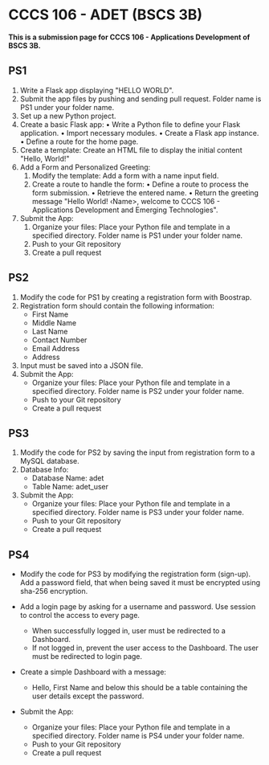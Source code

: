 # CCCS 106 - ADET (BSCS 3B)

**This is a submission page for CCCS 106 - Applications Development of BSCS 3B.**

## PS1

1. Write a Flask app displaying "HELLO WORLD".
2. Submit the app files by pushing and sending pull request. Folder name is
   PS1 under your folder name.
3. Set up a new Python project.
4. Create a basic Flask app:
   • Write a Python file to define your Flask application.
   • Import necessary modules.
   • Create a Flask app instance.
   • Define a route for the home page.
5. Create a template: Create an HTML file to display the initial content "Hello, World!"
6. Add a Form and Personalized Greeting:
   1. Modify the template: Add a form with a name input field.
   2. Create a route to handle the form:
      • Define a route to process the form submission.
      • Retrieve the entered name.
      • Return the greeting message "Hello World! ‹Name>, welcome to CCCS 106 - Applications Development and Emerging Technologies".
7. Submit the App:
   1. Organize your files: Place your Python file and template in a specified directory. Folder name is PS1 under your folder name.
   2. Push to your Git repository
   3. Create a pull request

## PS2

1. Modify the code for PS1 by creating a registration form with Boostrap.
2. Registration form should contain the following information:
   * First Name
   * Middle Name
   * Last Name
   * Contact Number
   * Email Address
   * Address
3. Input must be saved into a JSON file.
4. Submit the App:
   * Organize your files: Place your Python file and template in a specified directory. Folder name is PS2 under your folder name.
   * Push to your Git repository
   * Create a pull request

## PS3

1. Modify the code for PS2 by saving the input from registration form to a MySQL database.
2. Database Info:
   * Database Name: adet
   * Table Name: adet_user
3. Submit the App:
   * Organize your files: Place your Python file and template in a specified directory. Folder name is PS3 under your folder name.
   * Push to your Git repository
   * Create a pull request

## PS4

* Modify the code for PS3 by modifying the registration form (sign-up). Add a password field, that when being saved it must be encrypted using sha-256 encryption.
* Add a login page by asking for a username and password. Use session to control the access to every page.

  * When successfully logged in, user must be redirected to a Dashboard.
  * If not logged in, prevent the user access to the Dashboard. The user must be redirected to login page.
* Create a simple Dashboard with a message:

  * Hello, First Name and below this should be a table containing the user details except the password.
* Submit the App:

  * Organize your files: Place your Python file and template in a specified directory. Folder name is PS4 under your folder name.
  * Push to your Git repository
  * Create a pull request
